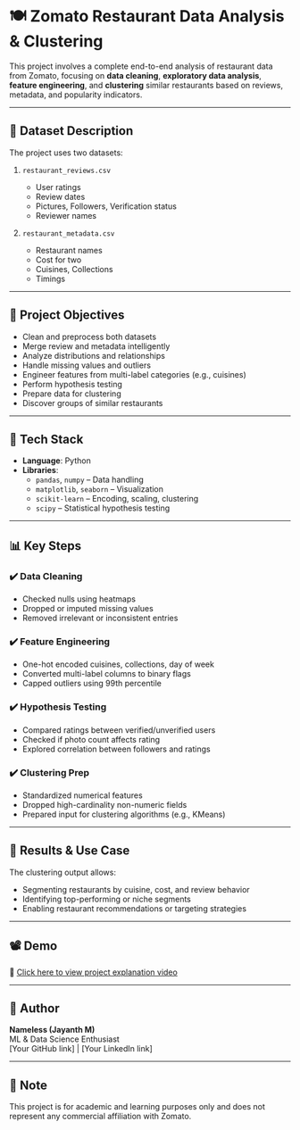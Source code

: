 # 🍽️ Zomato Restaurant Data Analysis & Clustering

This project involves a complete end-to-end analysis of restaurant data from Zomato, focusing on **data cleaning**, **exploratory data analysis**, **feature engineering**, and **clustering** similar restaurants based on reviews, metadata, and popularity indicators.

---

## 📁 Dataset Description

The project uses two datasets:

1. `restaurant_reviews.csv`  
   - User ratings  
   - Review dates  
   - Pictures, Followers, Verification status  
   - Reviewer names

2. `restaurant_metadata.csv`  
   - Restaurant names  
   - Cost for two  
   - Cuisines, Collections  
   - Timings

---

## 📌 Project Objectives

- Clean and preprocess both datasets
- Merge review and metadata intelligently
- Analyze distributions and relationships
- Handle missing values and outliers
- Engineer features from multi-label categories (e.g., cuisines)
- Perform hypothesis testing
- Prepare data for clustering
- Discover groups of similar restaurants

---

## 🔧 Tech Stack

- **Language**: Python  
- **Libraries**:  
  - `pandas`, `numpy` – Data handling  
  - `matplotlib`, `seaborn` – Visualization  
  - `scikit-learn` – Encoding, scaling, clustering  
  - `scipy` – Statistical hypothesis testing

---

## 📊 Key Steps

### ✔️ Data Cleaning
- Checked nulls using heatmaps
- Dropped or imputed missing values
- Removed irrelevant or inconsistent entries

### ✔️ Feature Engineering
- One-hot encoded cuisines, collections, day of week
- Converted multi-label columns to binary flags
- Capped outliers using 99th percentile

### ✔️ Hypothesis Testing
- Compared ratings between verified/unverified users  
- Checked if photo count affects rating  
- Explored correlation between followers and ratings

### ✔️ Clustering Prep
- Standardized numerical features
- Dropped high-cardinality non-numeric fields
- Prepared input for clustering algorithms (e.g., KMeans)

---

## 🚀 Results & Use Case

The clustering output allows:
- Segmenting restaurants by cuisine, cost, and review behavior
- Identifying top-performing or niche segments
- Enabling restaurant recommendations or targeting strategies

---

## 📽️ Demo

📎 [Click here to view project explanation video](https://your-drive-or-youtube-link-here)

---

## 🧠 Author

**Nameless (Jayanth M)**  
ML & Data Science Enthusiast  
[Your GitHub link] | [Your LinkedIn link]

---

## 📌 Note

This project is for academic and learning purposes only and does not represent any commercial affiliation with Zomato.

